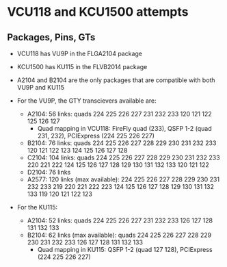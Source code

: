# VCU118 and KCU1500 attempts 

## Packages, Pins, GTs

 - VCU118 has VU9P in the FLGA2104 package
 - KCU1500 has KU115 in the FLVB2014 package
 - A2104 and B2104 are the only packages that are compatible with both VU9P and KU115

 - For the VU9P, the GTY transcievers available are:
   - A2104: 56 links: quads 224 225 226 227 231 232 233 120 121 122 125 126 127
      - Quad mapping in VCU118: FireFly quad (233), QSFP 1-2 (quad 231, 232), PCIExpress (224 225 226 227)
   - B2104: 76 links: quads 224 225 226 227 228 229 230 231 232 233 120 121 122 123 124 125 126 127 128
   - C2104: 104 links: quads 224 225 226 227 228 229 230 231 232 233 220 221 222 124 125 126 127 128 129 130 131 132 133 120 121 122
   - D2104: 76 links 
   - A2577: 120 links (max available): 224 225 226 227 228 229 230 231 232 233 219 220 221 222 223 124 125 126 127 128 129 130 131 132 133 119 120 121 122 123

 - For the KU115:
   - A2104: 52 links: quads 224 225 226 227 231 232 233 126 127 128 131 132 133
   - B2104: 62 links (max available): quads 224 225 226 227 228 229 230 231 232 233 126 127 128 131 132 133
      - Quad mapping in KU115: QSFP 1-2 (quad 127 128), PCIExpress (224 225 226 227)

